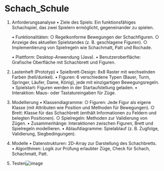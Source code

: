 # Schach_Schule
1. Anforderungsanalyse
	• Ziele des Spiels: Ein funktionsfähiges Schachspiel, das zwei Spielern ermöglicht, gegeneinander zu spielen.
	
	• Funktionalitäten: 
		○ Regelkonforme Bewegungen der Schachfiguren.
		○ Anzeige des aktuellen Spielstandes (z. B. geschlagene Figuren).
		○ Implementierung von Spielregeln wie Schachmatt, Patt und Rochade.
	
	• Plattform: Desktop-Anwendung (Java).
	• Benutzeroberfläche: Grafische Oberfläche mit Schachbrett und Figuren.
	
2. Lastenheft (Prototyp)
	• Spielbrett-Design: 8x8 Raster mit wechselnden Farben (hell/dunkel).
	• Figuren: 6 verschiedene Typen (Bauer, Turm, Springer, Läufer, Dame, König), jede mit einzigartigen Bewegungsregeln.
	• Spielstart: Figuren werden in der Startaufstellung geladen.
	• Interaktion: Maus- oder Tastatureingaben für Züge.
	
3. Modellierung
	• Klassendiagramme: 
		○ Figuren: Jede Figur als eigene Klasse (mit Attributen wie Position und Methoden für Bewegungen).
		○ Brett: Klasse für das Schachbrett (enthält Informationen zu Feldern und belegten Positionen).
		○ Spielregeln: Methoden zur Validierung von Zügen.
	• Zusammenhänge: Interaktionen zwischen Figuren, Brett und Spielregeln modellieren.
	• Ablaufdiagramme: Spielablauf (z. B. Zugfolge, Validierung, Siegbedingungen).
	
4. Modelle
	• Datenstrukturen: 2D-Array zur Darstellung des Schachbretts.
	• Algorithmen: Logik zur Prüfung erlaubter Züge, Check für Schach, Schachmatt, Patt.
	
6. Testen![image](https://github.com/user-attachments/assets/c113edde-2bdb-48a2-88ec-8b225b98291e)
